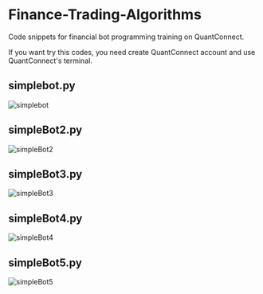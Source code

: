 # Finance-Trading-Algorithms

Code snippets for financial bot programming training on QuantConnect.

If you want try this codes, you need create QuantConnect account and use QuantConnect's terminal.

## simplebot.py

![simplebot](https://user-images.githubusercontent.com/73748872/230595452-3e9edb7a-d1eb-45eb-b07e-17bdbd47c491.png)

## simpleBot2.py

![simpleBot2](https://user-images.githubusercontent.com/73748872/230612052-55979bc5-f82d-4340-aeb8-f4089ec29a40.png)

## simpleBot3.py

![simpleBot3](https://user-images.githubusercontent.com/73748872/230889082-6e4c5688-d0da-4862-a150-3b0c02f64f00.png)

## simpleBot4.py

![simpleBot4](https://user-images.githubusercontent.com/73748872/231157938-cd14f8a3-d083-4e26-bd9b-bae651255d13.png)

## simpleBot5.py

![simpleBot5](https://user-images.githubusercontent.com/73748872/231408934-cb71f8dc-c90b-4795-b72a-c785cf8d1386.png)
